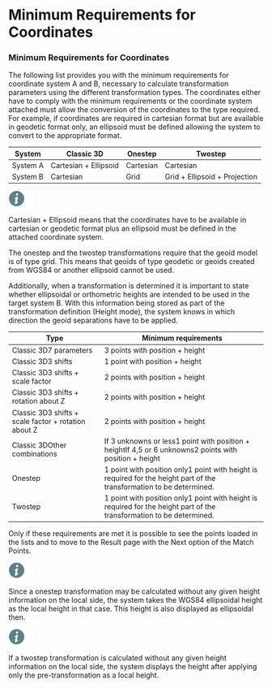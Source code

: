 # Minimum Requirements for Coordinates

### Minimum Requirements for Coordinates

The following list provides you with the minimum requirements for coordinate system A and B, necessary to calculate transformation parameters using the different transformation types. The coordinates either have to comply with the minimum requirements or the coordinate system attached must allow the conversion of the coordinates to the type required. For example, if coordinates are required in cartesian format but are available in geodetic format only, an ellipsoid must be defined allowing the system to convert to the appropriate format.

| System | Classic 3D | Onestep | Twostep |
| --- | --- | --- | --- |
| System A | Cartesian + Ellipsoid | Cartesian | Cartesian |
| System B | Cartesian | Grid | Grid + Ellipsoid + Projection |

![Image](./data/icons/note.gif)

Cartesian + Ellipsoid means that the coordinates have to be available in cartesian or geodetic format plus an ellipsoid must be defined in the attached coordinate system.

The onestep and the twostep transformations require that the geoid model is of type grid. This means that geoids of type geodetic or geoids created from WGS84 or another ellipsoid cannot be used.

Additionally, when a transformation is determined it is important to state whether ellipsoidal or orthometric heights are intended to be used in the target system B. With this information being stored as part of the transformation definition (Height mode), the system knows in which direction the geoid separations have to be applied.

| Type | Minimum requirements |
| --- | --- |
| Classic 3D7 parameters | 3 points with position + height |
| Classic 3D3 shifts | 1 point with position + height |
| Classic 3D3 shifts + scale factor | 2 points with position + height |
| Classic 3D3 shifts + rotation about Z | 2 points with position + height |
| Classic 3D3 shifts + scale factor + rotation about Z | 2 points with position + height |
| Classic 3DOther combinations | If 3 unknowns or less1 point with position + heightIf 4,5 or 6 unknowns2 points with position + height |
| Onestep | 1 point with position only1 point with height is required for the height part of the transformation to be determined. |
| Twostep | 1 point with position only1 point with height is required for the height part of the transformation to be determined. |

Only if these requirements are met it is possible to see the points loaded in the lists and to move to the Result page with the Next option of the Match Points.

![Image](./data/icons/note.gif)

Since a onestep transformation may be calculated without any given height information on the local side, the system takes the WGS84 ellipsoidal height as the local height in that case. This height is also displayed as ellipsoidal then.

![Image](./data/icons/note.gif)

If a twostep transformation is calculated without any given height information on the local side, the system displays the height after applying only the pre-transformation as a local height.

